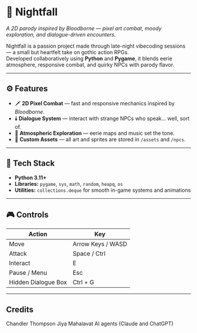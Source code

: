 # 🌙 Nightfall
*A 2D parody inspired by Bloodborne — pixel art combat, moody exploration, and dialogue-driven encounters.*

Nightfall is a passion project made through late-night vibecoding sessions — a small but heartfelt take on gothic action RPGs.  
Developed collaboratively using **Python** and **Pygame**, it blends eerie atmosphere, responsive combat, and quirky NPCs with parody flavor.

---

## ⚙️ Features
- 🗡️ **2D Pixel Combat** — fast and responsive mechanics inspired by *Bloodborne*.
- 🕯️ **Dialogue System** — interact with strange NPCs who speak... well, sort of.
- 🌆 **Atmospheric Exploration** — eerie maps and music set the tone.
- 🎨 **Custom Assets** — all art and sprites are stored in `/assets` and `/npcs`.

---

## 🧩 Tech Stack
- **Python 3.11+**
- **Libraries:** `pygame`, `sys`, `math`, `random`, `heapq`, `os`
- **Utilities:** `collections.deque` for smooth in-game systems and animations

---

## 🎮 Controls
| Action | Key |
|--------|-----|
| Move   | Arrow Keys / WASD |
| Attack | Space / Ctrl |
| Interact | E |
| Pause / Menu | Esc |
| Hidden Dialogue Box | Ctrl + G |

---

## Credits
Chandler Thompson
Jiya Mahalavat
AI agents (Claude and ChatGPT)